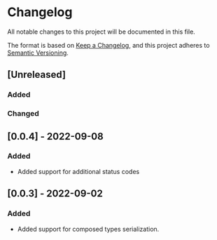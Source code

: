 # Changelog

All notable changes to this project will be documented in this file.

The format is based on [Keep a Changelog](https://keepachangelog.com/en/1.0.0/),
and this project adheres to [Semantic Versioning](https://semver.org/spec/v2.0.0.html).

## [Unreleased]

### Added

### Changed

## [0.0.4] - 2022-09-08

### Added

- Added support for additional status codes

## [0.0.3] - 2022-09-02

### Added

- Added support for composed types serialization.
